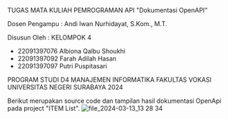 TUGAS MATA KULIAH PEMROGRAMAN API "Dokumentasi OpenAPI"

Dosen Pengampu : Andi Iwan Nurhidayat, S.Kom., M.T.

Disusun Oleh : KELOMPOK 4
  - 22091397076 Albiona Qalbu Shoukhi
  - 22091397092 Farah Adilah Hasan
  - 22091397097 Putri Puspitasari

PROGRAM STUDI D4 MANAJEMEN INFORMATIKA FAKULTAS VOKASI
UNIVERSITAS NEGERI SURABAYA 2024

Berikut merupakan source code dan tampilan hasil dokumentasi OpenApi pada project "ITEM List".
![file_2024-03-13_13 28 34](https://github.com/laziness-me/OpenAPI_documentation/assets/102853731/4780e7a1-b02f-4195-8d79-20a329c9bbcf)

